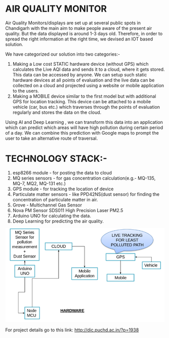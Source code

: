 # AIR QUALITY MONITOR

Air Quality Monitors/displays are set up at several public spots in Chandigarh with
the main aim to make people aware of the present air quality. But the data 
displayed is around 1-3 days old. Therefore, in order to spread the right 
information at the right time, we devised an IOT based solution.

We have categorized our solution into two categories:-

1. Making a Low cost STATIC hardware device (without GPS) which calculates the
 Live AQI data and sends it to a cloud, where it gets stored. This data can be 
 accessed by anyone. We can setup such static hardware devices at all points of 
 evaluation and the live data can be collected on a cloud and projected using a 
 website or mobile application to the users.
2. Making a MOBILE device similar to the first model but with additional GPS for 
location tracking. This device can be attached to a mobile vehicle (car, bus etc.) 
which traverses through the points of evaluation regularly and stores the data on 
the cloud.

Using AI and Deep Learning , we can transform this data into an application which
 can predict which areas will have high pollution during certain period of a day. 
 We can combine this prediction with Google maps to prompt the user to take an 
 alternative route of traversal.

# TECHNOLOGY STACK:-

1. esp8266 module - for posting the data to cloud
2. MQ series sensors - for gas concentration calculation(e.g.- MQ-135, MQ-7, MQ2, 
   MQ-131 etc.)
3. GPS module - for tracking the location of device
4. Particulate matter sensors - like PPD42NS(dust sensor) for finding the 
   concentration of particulate matter in air.
5. Grove - Multichannel Gas Sensor
6. Nova PM Sensor SDS011 High Precision Laser PM2.5
7. Arduino UNO for calculating the data.
8. Deep Learning for predicting the air quality. 



![alt text](https://raw.githubusercontent.com/pallav1299/Air_Quality_monitor/master/Block_Diagram.png)

For project details go to this link:
http://dic.puchd.ac.in/?p=1938
